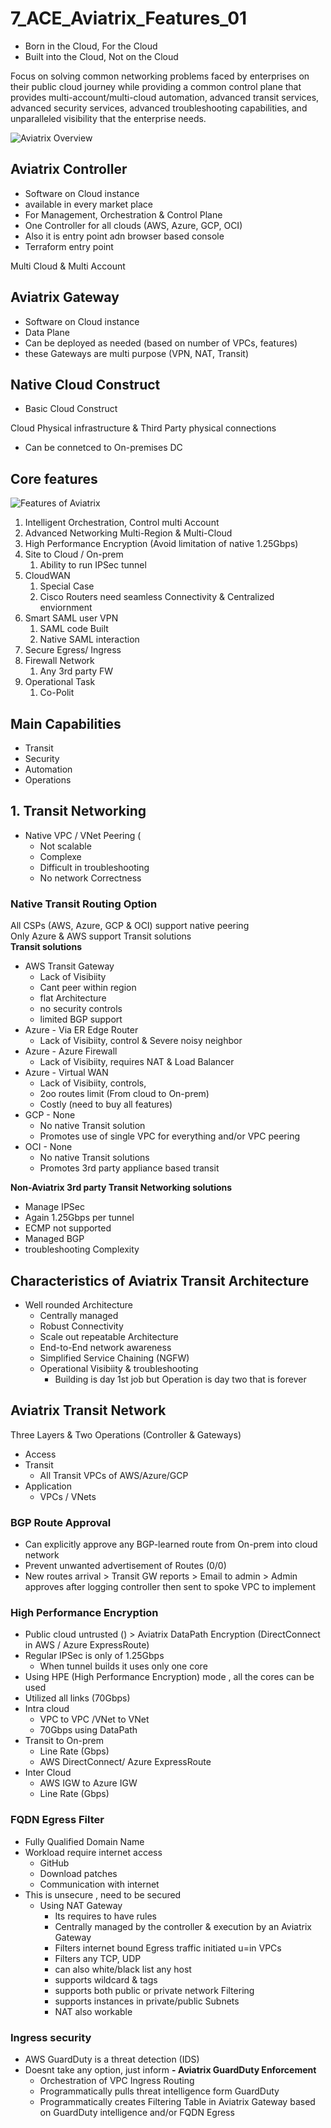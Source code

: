 # 7_ACE_Aviatrix_Features_01

- Born in the Cloud, For the Cloud
- Built into the Cloud, Not on the Cloud

Focus on solving common networking problems faced by enterprises on their public cloud journey while providing a common control plane that provides multi-account/multi-cloud automation, advanced transit services, advanced security services, advanced troubleshooting capabilities, and unparalleled visibility that the enterprise needs.

![Aviatrix Overview](https://docs.aviatrix.com/_images/aviatrix_overview2.png)

## Aviatrix Controller
- Software on Cloud instance
- available in every market place 
- For Management, Orchestration & Control Plane
- One Controller for all clouds (AWS, Azure, GCP, OCI)
- Also it is entry point adn browser based console
- Terraform entry point

Multi Cloud & Multi Account

## Aviatrix Gateway
- Software on Cloud instance
- Data Plane
- Can be deployed as needed (based on number of VPCs, features)
- these Gateways are multi purpose (VPN, NAT, Transit)


## Native Cloud Construct 
- Basic Cloud Construct


Cloud Physical infrastructure & Third Party physical connections

- Can be connetced to On-premises DC


## Core features

![Features of Aviatrix](https://user-images.githubusercontent.com/56934817/91663060-e9e6d280-eaff-11ea-9904-2b8fb7556275.png)

1. Intelligent Orchestration, Control multi Account
2. Advanced Networking Multi-Region & Multi-Cloud 
3. High Performance Encryption (Avoid limitation of native 1.25Gbps)
4. Site to Cloud / On-prem
   1. Ability to run IPSec tunnel
5. CloudWAN
   1. Special Case
   2. Cisco Routers need seamless Connectivity & Centralized enviornment
6. Smart SAML user VPN 
   1. SAML code Built
   2. Native SAML interaction
7. Secure Egress/ Ingress
8. Firewall Network
   1. Any 3rd party FW
9.  Operational Task
    1.  Co-Polit


## Main Capabilities
- Transit
- Security
- Automation
- Operations

## 1. Transit Networking
- Native VPC / VNet Peering (
  - Not scalable
  - Complexe
  - Difficult in troubleshooting
  - No network Correctness

### Native Transit Routing Option 
All CSPs (AWS, Azure, GCP & OCI) support native peering </br>
Only Azure & AWS support Transit solutions </br>
**Transit solutions** </br>

- AWS Transit Gateway 
  - Lack of Visibiity
  - Cant peer within region
  - flat Architecture
  - no security controls
  - limited BGP support
- Azure - Via ER Edge Router
  - Lack of Visibiity, control & Severe noisy neighbor
- Azure - Azure Firewall
  - Lack of Visibiity, requires NAT & Load Balancer
- Azure - Virtual WAN
  - Lack of Visibiity, controls,
  - 2oo routes limit (From cloud to On-prem) 
  - Costly (need to buy all features)
- GCP - None
  - No native Transit solution
  - Promotes use of single VPC for everything and/or VPC peering
- OCI - None  
  - No native Transit solutions
  - Promotes 3rd party appliance based transit 

**Non-Aviatrix 3rd party Transit Networking solutions**
- Manage IPSec
- Again 1.25Gbps per tunnel
- ECMP not supported
- Managed BGP
- troubleshooting Complexity

## Characteristics of Aviatrix Transit Architecture
- Well rounded Architecture
  - Centrally managed 
  - Robust Connectivity
  - Scale out repeatable Architecture
  - End-to-End network awareness
  - Simplified Service Chaining (NGFW)
  - Operational Visibiity & troubleshooting
    - Building is day 1st job but Operation is day two that is forever

## Aviatrix Transit Network
Three Layers & Two Operations (Controller & Gateways)
- Access
- Transit
  - All Transit VPCs of AWS/Azure/GCP
- Application
  - VPCs / VNets

### BGP Route Approval
- Can explicitly approve any BGP-learned route from On-prem into cloud network
- Prevent unwanted advertisement of Routes (0/0)
- New routes arrival > Transit GW reports > Email to admin > Admin approves after logging controller then sent to spoke VPC to implement

### High Performance Encryption
- Public cloud untrusted  () > Aviatrix DataPath Encryption (DirectConnect in AWS / Azure ExpressRoute)
- Regular IPSec is only of 1.25Gbps 
  - When tunnel builds it uses only one core 
- Using HPE (High Performance Encryption) mode , all the cores can be used
- Utilized all links (70Gbps)
- Intra cloud
  - VPC to VPC /VNet to VNet
  - 70Gbps using DataPath 
- Transit to On-prem
  - Line Rate (Gbps)
  - AWS DirectConnect/ Azure ExpressRoute
- Inter Cloud  
  - AWS IGW to Azure IGW
  - Line Rate (Gbps)

### FQDN Egress Filter
- Fully Qualified Domain Name
- Workload require internet access    
  - GitHub
  - Download patches
  - Communication with internet
- This is unsecure , need to be secured
  - Using NAT Gateway 
    - Its requires to have rules 
    - Centrally managed by the controller & execution by an Aviatrix Gateway
    - Filters internet bound Egress traffic initiated u=in VPCs
    - Filters any TCP, UDP 
    - can also white/black list any host 
    - supports wildcard & tags 
    - supports both public or private network Filtering
    - supports instances in private/public Subnets
    - NAT also workable


### Ingress security
- AWS GuardDuty is a threat detection (IDS)
- Doesnt take any option, just inform
**- Aviatrix GuardDuty Enforcement**
  - Orchestration of VPC Ingress Routing
  - Programmatically pulls threat intelligence form GuardDuty
  - Programmatically creates Filtering Table in Aviatrix Gateway based on GuardDuty intelligence and/or FQDN Egress



